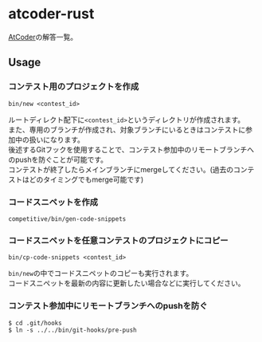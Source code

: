 # atcoder-rust

[AtCoder](https://atcoder.jp)の解答一覧。

## Usage

### コンテスト用のプロジェクトを作成

```
bin/new <contest_id>
```

ルートディレクト配下に`<contest_id>`というディレクトリが作成されます。  
また、専用のブランチが作成され、対象ブランチにいるときはコンテストに参加中の扱いになります。  
後述するGitフックを使用することで、コンテスト参加中のリモートブランチへのpushを防ぐことが可能です。  
コンテストが終了したらメインブランチにmergeしてください。(過去のコンテストはどのタイミングでもmerge可能です)  

### コードスニペットを作成

```
competitive/bin/gen-code-snippets
```

### コードスニペットを任意コンテストのプロジェクトにコピー

```
bin/cp-code-snippets <contest_id>
```

`bin/new`の中でコードスニペットのコピーも実行されます。  
コードスニペットを最新の内容に更新したい場合などに実行してください。

### コンテスト参加中にリモートブランチへのpushを防ぐ

```
$ cd .git/hooks
$ ln -s ../../bin/git-hooks/pre-push
```